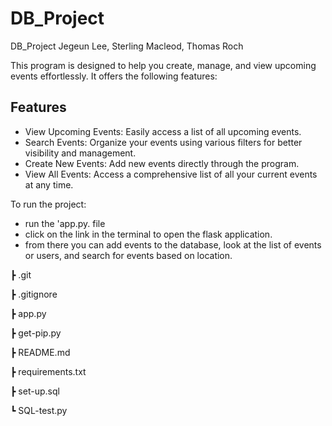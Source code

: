 # DB_Project

DB_Project
Jegeun Lee, Sterling Macleod, Thomas Roch

This program is designed to help you create, manage, and view upcoming events effortlessly. It offers the following features:

## Features

- View Upcoming Events: Easily access a list of all upcoming events.
- Search Events: Organize your events using various filters for better visibility and management.
- Create New Events: Add new events directly through the program.
- View All Events: Access a comprehensive list of all your current events at any time.

To run the project: 
- run the 'app.py. file
- click on the link in the terminal to open the flask application. 
- from there you can add events to the database, look at the list of events or users, and search for events based on location.

 ┣ .git
 
 ┣ .gitignore
 
 ┣ app.py
 
 ┣ get-pip.py
 
 ┣ README.md
 
 ┣ requirements.txt
 
 ┣ set-up.sql
 
 ┗ SQL-test.py
